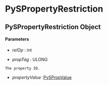 # PySPropertyRestriction

## PySPropertyRestriction Object



#### Parameters


  -  *relOp* : int

    

  -  *propTag* : ULONG

    The property ID.

  -  *propertyValue* :[PySPropValue](#pyspropvalue)

    